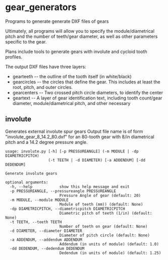 gear_generators
===============

Programs to generate generate DXF files of gears

Ultimately, all programs will allow you to specify the
module/diametrical pitch and the number of teeth/gear diameter, as
well as other parameters specific to the gear.

Plans include tools to generate gears with involute and cycloid tooth
profiles.

The output DXF files have three layers:
* gearteeth -- the outline of the tooth itself (in white/black)
* gearcircles -- the circles that define the gear. This includes at
least the root, pitch, and outer circles.
* gearcenters -- Two crossed pitch circle diameters, to identify the
center
* geartext -- A layer of gear identification text, including tooth
  count/gear diameter, module/diametrical pitch, and other necessary 

involute
--------

Generates external involute spur gears
Output file name is of form "involute_gear_8_14.2_80.dxf" for an 80-tooth gear with
8/in diametrical pitch and a 14.2 degree pressure angle.


    usage: involute.py [-h] [-p PRESSUREANGLE] (-m MODULE | -dp DIAMETRICPITCH)
                       (-t TEETH | -d DIAMETER) [-a ADDENDUM] [-dd DEDENDUM]
    
    Generate involute gears
    
    optional arguments:
      -h, --help            show this help message and exit
      -p PRESSUREANGLE, --pressureangle PRESSUREANGLE
                            Pressure Angle of gear (default: 20)
      -m MODULE, --module MODULE
                            Module of teeth (mm)) (default: None)
      -dp DIAMETRICPITCH, --diametricpitch DIAMETRICPITCH
                            Diametric pitch of teeth (1/in) (default: None)
      -t TEETH, --teeth TEETH
                            Number of teeth on gear (default: None)
      -d DIAMETER, --diameter DIAMETER
                            Diameter of pitch circle (default: None)
      -a ADDENDUM, --addendum ADDENDUM
                            Addendum (in units of module) (default: 1.0)
      -dd DEDENDUM, --dedendum DEDENDUM
                            Dedendum (in units of module) (default: 1.25)

